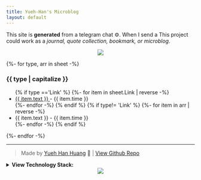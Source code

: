 ```yaml
---
title: Yueh-Han's Microblog
layout: default
---
```


This site is **generated** from a telegram chat ⚙️. When I send a
This project could work as a *journal, quote collection, bookmark, or microblog*. 

<center class='noStyle'>
<a href='https://app.netlify.com/sites/bmk/deploys'>
<img src='https://api.netlify.com/api/v1/badges/8f688436-973d-4ab9-be07-d4013ccaf8fe/deploy-status'></img>
 </a>
 </center>



{%- for type, arr in sheet -%}
  <h3>{{ type | capitalize }}</h3>

  <ul class="listing">
  {% if type =='Link' %}
  {%- for item in sheet.Link | reverse -%}
    <li><a href={{item.text}} target="_blank">{{ item.text }} </a> <span> - {{ item.time }}<span> </li>
    {%- endfor -%}
  {% endif %}
  {% if type!= 'Link' %}
    {%- for item in arr | reverse -%}
    <li>{{ item.text }}<span> - {{ item.time }}<span></li>
    {%- endfor -%}
  {% endif %}
</ul>
{%- endfor -%}

<br>

---





> Made by [Yueh Han Huang](yhhuang.me) 🌱  | [View Github Repo](https://github.com/Bojne/microblog)

<details>
<summary> <b>View Technology Stack:</b> </summary>
  
<ul class='listing'>
  <li>Telegram: Input interface</li>  
  <li>Google Sheets: The editable database </li>
  <li>Netlify: Deployment</li>
  <li>Eleventry: Site generator</li>
</ul>

</details>

<center>
<a href='https://app.netlify.com/start/deploy?repository=https://github.com/Bojne/microblog'>
<img src='https://www.netlify.com/img/deploy/button.svg'></img>
 </a>
 </center>




